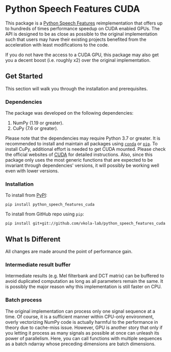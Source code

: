 # Python Speech Features CUDA

This package is a [Python Speech Features](https://github.com/jameslyons/python_speech_features) reimplementation that offers up to hundreds of times performance speedup on CUDA enabled GPUs. The API is designed to be as close as possible to the original implementation such that users may have their existing projects benefited from the acceleration with least modifications to the code.

If you do not have the access to a CUDA GPU, this package may also get you a decent boost (i.e. roughly x2) over the original implementation.

## Get Started

This section will walk you through the installation and prerequisites.

### Dependencies

The package was developed on the following dependencies:

1. NumPy (1.19 or greater).
2. CuPy (7.6 or greater).

Please note that the dependencies may require Python 3.7 or greater. It is recommended to install and maintain all packages using [`conda`](https://www.anaconda.com/) or [`pip`](https://pypi.org/project/pip/). To install CuPy, additional effort is needed to get CUDA mounted. Please check the official websites of [CUDA](https://developer.nvidia.com/cuda-downloads) for detailed instructions. Also, since this package only uses the most generic functions that are expected to be invariant through dependencies' versions, it will possibly be working well even with lower versions.

### Installation

To install from [PyPI](https://pypi.org/project/python-speech-features-cuda/):

```
pip install python_speech_features_cuda
```

To install from GitHub repo using `pip`:

```
pip install git+git://github.com/vkola-lab/python_speech_features_cuda
```

## What Is Different

All changes are made around the point of performance gain.

### Intermediate result buffer

Intermediate results (e.g. Mel filterbank and DCT matrix) can be buffered to avoid duplicated computation as long as all parameters remain the same. It is possibly the major reason why this implementation is still faster on CPU.

### Batch process

The original implementation can process only one signal sequence at a time. Of course, it is a sufficient manner within CPU-only environment, overly vectorizing NumPy code is actually harmful to the performance in theory due to cache-miss issue. However, GPU is another story that only if you letting it process as many signals as possible at once can unleash its power of parallelism. Here, you can call functions with multiple sequences as a batch ndarray whose preceding dimensions are batch dimensions.
